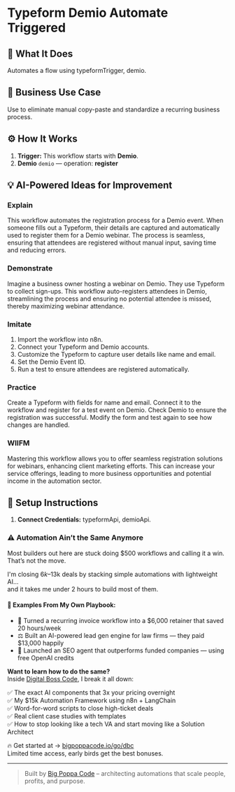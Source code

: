 # Typeform Demio Automate Triggered
## 🚀 What It Does
Automates a flow using typeformTrigger, demio.

## 💼 Business Use Case
Use to eliminate manual copy-paste and standardize a recurring business process.

## ⚙️ How It Works
1. **Trigger:** This workflow starts with **Demio**.
2. **Demio** `demio` — operation: **register**

## 💡 AI-Powered Ideas for Improvement
### Explain
This workflow automates the registration process for a Demio event. When someone fills out a Typeform, their details are captured and automatically used to register them for a Demio webinar. The process is seamless, ensuring that attendees are registered without manual input, saving time and reducing errors.

### Demonstrate
Imagine a business owner hosting a webinar on Demio. They use Typeform to collect sign-ups. This workflow auto-registers attendees in Demio, streamlining the process and ensuring no potential attendee is missed, thereby maximizing webinar attendance.

### Imitate
1. Import the workflow into n8n.
2. Connect your Typeform and Demio accounts.
3. Customize the Typeform to capture user details like name and email.
4. Set the Demio Event ID.
5. Run a test to ensure attendees are registered automatically.

### Practice
Create a Typeform with fields for name and email. Connect it to the workflow and register for a test event on Demio. Check Demio to ensure the registration was successful. Modify the form and test again to see how changes are handled.

### WIIFM
Mastering this workflow allows you to offer seamless registration solutions for webinars, enhancing client marketing efforts. This can increase your service offerings, leading to more business opportunities and potential income in the automation sector.

## 🔧 Setup Instructions
1. **Connect Credentials:** typeformApi, demioApi.

### ⚠️ Automation Ain’t the Same Anymore

Most builders out here are stuck doing $500 workflows and calling it a win.  
That’s not the move.  

I'm closing $6k–$13k deals by stacking simple automations with lightweight AI...  
and it takes me under 2 hours to build most of them.

#### 🧠 Examples From My Own Playbook:
- 🔁 Turned a recurring invoice workflow into a $6,000 retainer that saved 20 hours/week  
- ⚖️ Built an AI-powered lead gen engine for law firms — they paid $13,000 happily  
- 🚀 Launched an SEO agent that outperforms funded companies — using free OpenAI credits  

**Want to learn how to do the same?**  
Inside [Digital Boss Code](https://bigpoppacode.io/go/dbc), I break it all down:

✅ The exact AI components that 3x your pricing overnight  
✅ My $15k Automation Framework using n8n + LangChain  
✅ Word-for-word scripts to close high-ticket deals  
✅ Real client case studies with templates  
✅ How to stop looking like a tech VA and start moving like a Solution Architect  

🔥 Get started at → [bigpoppacode.io/go/dbc](https://bigpoppacode.io/go/dbc)  
Limited time access, early birds get the best bonuses.

---
> Built by [Big Poppa Code](https://bigpoppacode.io) – architecting automations that scale people, profits, and purpose.
